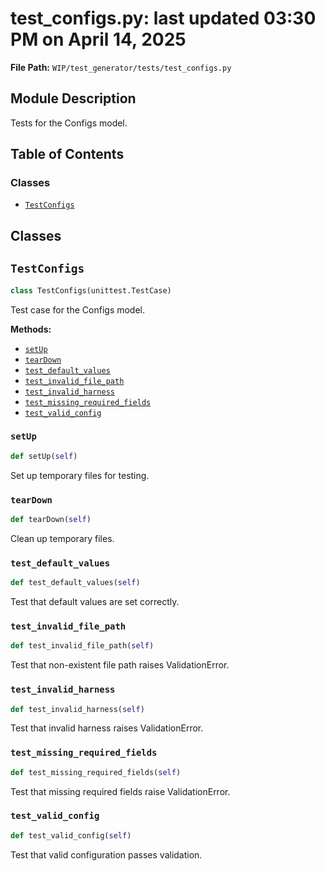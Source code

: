# test_configs.py: last updated 03:30 PM on April 14, 2025

**File Path:** `WIP/test_generator/tests/test_configs.py`

## Module Description

Tests for the Configs model.

## Table of Contents

### Classes

- [`TestConfigs`](#testconfigs)

## Classes

## `TestConfigs`

```python
class TestConfigs(unittest.TestCase)
```

Test case for the Configs model.

**Methods:**

- [`setUp`](#setup)
- [`tearDown`](#teardown)
- [`test_default_values`](#test_default_values)
- [`test_invalid_file_path`](#test_invalid_file_path)
- [`test_invalid_harness`](#test_invalid_harness)
- [`test_missing_required_fields`](#test_missing_required_fields)
- [`test_valid_config`](#test_valid_config)

### `setUp`

```python
def setUp(self)
```

Set up temporary files for testing.

### `tearDown`

```python
def tearDown(self)
```

Clean up temporary files.

### `test_default_values`

```python
def test_default_values(self)
```

Test that default values are set correctly.

### `test_invalid_file_path`

```python
def test_invalid_file_path(self)
```

Test that non-existent file path raises ValidationError.

### `test_invalid_harness`

```python
def test_invalid_harness(self)
```

Test that invalid harness raises ValidationError.

### `test_missing_required_fields`

```python
def test_missing_required_fields(self)
```

Test that missing required fields raise ValidationError.

### `test_valid_config`

```python
def test_valid_config(self)
```

Test that valid configuration passes validation.

